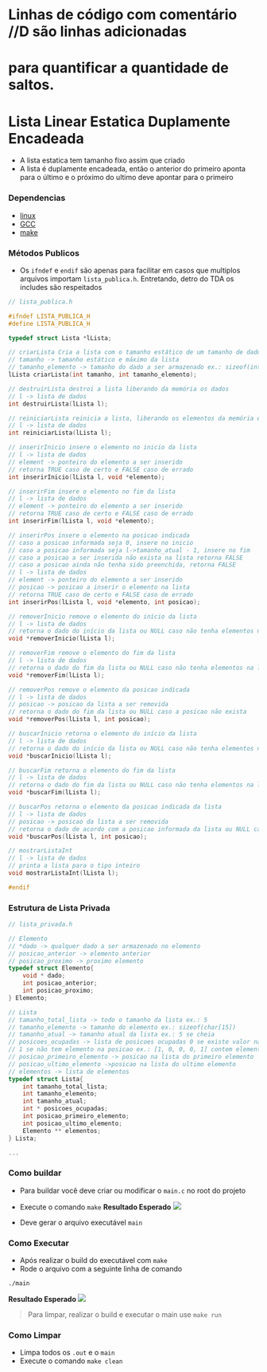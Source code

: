 # Linhas de código com comentário //D são linhas adicionadas
# para quantificar a quantidade de saltos.


# Lista Linear Estatica Duplamente Encadeada

- A lista estatica tem tamanho fixo assim que criado
- A lista é duplamente encadeada, então o anterior do primeiro aponta para o último e o próximo do ultimo deve apontar para o primeiro

### Dependencias
- [linux](https://www.linux.org/pages/download/)
- [GCC](https://gcc.gnu.org/install/index.html)
- [make](https://www.unixmen.com/install-ubuntu-make-on-ubuntu-15-04/)

### Métodos Publicos
- Os `ifndef` e `endif` são apenas para facilitar em casos que multiplos arquivos importam `lista_publica.h`. Entretando, detro do TDA os includes são respeitados
```c
// lista_publica.h

#ifndef LISTA_PUBLICA_H
#define LISTA_PUBLICA_H

typedef struct Lista *lLista;

// criarLista Cria a lista com o tamanho estático de um tamanho de dados específico
// tamanho -> tamanho estático e máximo da lista
// tamanho_elemento -> tamanho do dado a ser armazenado ex.: sizeof(int)
lLista criarLista(int tamanho, int tamanho_elemento);

// destruirLista destroi a lista liberando da memória os dados
// l -> lista de dados
int destruirLista(lLista l);

// reiniciarLista reinicia a lista, liberando os elementos da memória e reiniciando os valores da lista
// l -> lista de dados
int reiniciarLista(lLista l);

// inserirInicio insere o elemento no inicio da lista
// l -> lista de dados
// element -> ponteiro do elemento a ser inserido
// retorna TRUE caso de certo e FALSE caso de errado
int inserirInicio(lLista l, void *elemento);

// inserirFim insere o elemento no fim da lista
// l -> lista de dados
// element -> ponteiro do elemento a ser inserido
// retorna TRUE caso de certo e FALSE caso de errado
int inserirFim(lLista l, void *elemento);

// inserirPos insere o elemento na posicao indicada
// caso a posicao informada seja 0, insere no inicio
// caso a posicao informada seja l->tamanho_atual - 1, insere no fim
// caso a posicao a ser inserida não exista na lista retorna FALSE
// caso a posicao ainda não tenha sido preenchida, retorna FALSE
// l -> lista de dados
// element -> ponteiro do elemento a ser inserido
// posicao -> posicao a inserir o elemento na lista
// retorna TRUE caso de certo e FALSE caso de errado
int inserirPos(lLista l, void *elemento, int posicao);

// removerInicio remove o elemento do início da lista
// l -> lista de dados
// retorna o dado do início da lista ou NULL caso não tenha elementos na lista
void *removerInicio(lLista l);

// removerFim remove o elemento do fim da lista
// l -> lista de dados
// retorna o dado do fim da lista ou NULL caso não tenha elementos na lista
void *removerFim(lLista l);

// removerPos remove o elemento da posicao indicada
// l -> lista de dados
// posicao -> posicao da lista a ser removida
// retorna o dado do fim da lista ou NULL caso a posicao não exista
void *removerPos(lLista l, int posicao);

// buscarInicio retorna o elemento do início da lista
// l -> lista de dados
// retorna o dado do início da lista ou NULL caso não tenha elementos na lista
void *buscarInicio(lLista l);

// buscarFim retorna o elemento do fim da lista
// l -> lista de dados
// retorna o dado do fim da lista ou NULL caso não tenha elementos na lista
void *buscarFim(lLista l);

// buscarPos retorna o elemento da posicao indicada da lista
// l -> lista de dados
// posicao -> posicao da lista a ser removida
// retorna o dado de acordo com a posicao informada da lista ou NULL caso não tenha a posicao indicada
void *buscarPos(lLista l, int posicao);

// mostrarListaInt
// l -> lista de dados
// printa a lista para o tipo inteiro
void mostrarListaInt(lLista l);

#endif
```

### Estrutura de Lista Privada
```c
// lista_privada.h

// Elemento
// *dado -> qualquer dado a ser armazenado no elemento
// posicao_anterior -> elemento anterior
// posicao_proximo -> proximo elemento
typedef struct Elemento{
    void * dado;
    int posicao_anterior;
    int posicao_proximo;
} Elemento;

// Lista
// tamanho_total_lista -> todo o tamanho da lista ex.: 5
// tamanho_elemento -> tamanho do elemento ex.: sizeof(char[15])
// tamanho_atual -> tamanho atual da lista ex.: 5 se cheia
// posicoes_ocupadas -> lista de posicoes ocupadas 0 se existe valor na posicao,
// 1 se não tem elemento na posicao ex.: [1, 0, 0, 0, 1] contem elementos na pos: 0 e 4 e não contem nas posicoes: 1, 2, 3
// posicao_primeiro_elemento -> posicao na lista do primeiro elemento
// posicao_ultimo_elemento ->posicao na lista do ultimo elemento
// elementos -> lista de elementos
typedef struct Lista{
    int tamanho_total_lista;
    int tamanho_elemento;
    int tamanho_atual;
    int * posicoes_ocupadas;
    int posicao_primeiro_elemento;
    int posicao_ultimo_elemento;
    Elemento ** elementos;
} Lista;

...

```

### Como buildar
- Para buildar você deve criar ou modificar o `main.c` no root do projeto

- Execute o comando `make`
__Resultado Esperado__
![](https://i.imgur.com/8yiNwTg.png)

- Deve gerar o arquivo executável `main`

### Como Executar
- Após realizar o build do executável com `make`
- Rode o arquivo com a seguinte linha de comando
```shell
./main
```

__Resultado Esperado__
![](https://i.imgur.com/SXIacqo.png)

> Para limpar, realizar o build e executar o main use `make run`

### Como Limpar
- Limpa todos os `.out` e o `main`
- Execute o comando `make clean`
